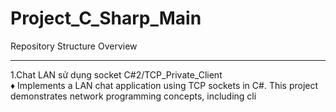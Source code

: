 # Project_C_Sharp_Main
Repository Structure Overview

---

1.Chat LAN sử dụng socket C#2/TCP_Private_Client
<br>
♦ Implements a LAN chat application using TCP sockets in C#. This project demonstrates network programming concepts, including cli
